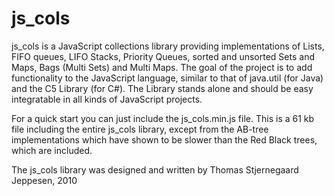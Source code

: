 # js_cols
js_cols is a JavaScript collections library providing implementations of Lists, FIFO queues, LIFO Stacks, Priority Queues, sorted and unsorted Sets and Maps, Bags (Multi Sets) and Multi Maps.
The goal of the project is to add functionality to the JavaScript language, similar to that of java.util (for Java) and the C5 Library (for C#).
The Library stands alone and should be easy integratable in all kinds of JavaScript projects. 

For a quick start you can just include the js_cols.min.js file. This is a 61 kb file including the entire js_cols library, except from the AB-tree implementations which have shown to be slower than the Red Black trees, which are included.

The js_cols library was designed and written by Thomas Stjernegaard Jeppesen, 2010